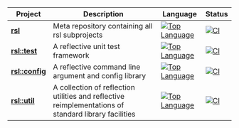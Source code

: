 | Project | Description | Language | Status  |
|---------|-------------|----------|---------|
| [**rsl**](https://github.com/rsl-org/rsl) | Meta repository containing all rsl subprojects | [![Top Language](https://img.shields.io/github/languages/top/rsl-org/rsl)](https://github.com/rsl-org/rsl/graphs/commit-activity) | [![CI](https://github.com/rsl-org/rsl/actions/workflows/ci.yml/badge.svg?branch=master)](https://github.com/rsl-org/rsl/actions/workflows/ci.yml) |
| [**rsl::test**](https://github.com/rsl-org/test) | A reflective unit test framework | [![Top Language](https://img.shields.io/github/languages/top/rsl-org/test)](https://github.com/rsl-org/test/graphs/commit-activity) | [![CI](https://github.com/rsl-org/test/actions/workflows/ci.yml/badge.svg?branch=master)](https://github.com/rsl-org/test/actions/workflows/ci.yml) |
| [**rsl::config**](https://github.com/rsl-org/config) | A reflective command line argument and config library | [![Top Language](https://img.shields.io/github/languages/top/rsl-org/config)](https://github.com/rsl-org/config/graphs/commit-activity) | [![CI](https://github.com/rsl-org/config/actions/workflows/ci.yml/badge.svg?branch=master)](https://github.com/rsl-org/config/actions/workflows/ci.yml) |
| [**rsl::util**](https://github.com/rsl-org/util) | A collection of reflection utilities and reflective reimplementations of standard library facilities | [![Top Language](https://img.shields.io/github/languages/top/rsl-org/util)](https://github.com/rsl-org/util/graphs/commit-activity) | [![CI](https://github.com/rsl-org/util/actions/workflows/ci.yml/badge.svg?branch=master)](https://github.com/rsl-org/util/actions/workflows/ci.yml) |
